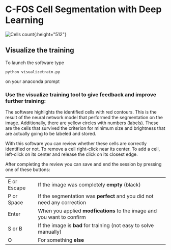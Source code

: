 # C-FOS Cell Segmentation with Deep Learning

![Cells count](/data01/lorenzo/PROJECTS/cell_segmentation/datasets/2019_11_25/full_slices_cellscount/out.gif){:height="512"}

## Visualize the training

To launch the software type

    python visualizetrain.py
    
on your anaconda prompt

### Use the visualize training tool to give feedback and improve further training:

The software highlights the identified cells with red contours. This
is the result of the neural network model that performed the segmentation
on the image. Additionally, there are yellow circles with numbers (labels).
These are the cells that survived the criterion for minimum size and brightness
that are actually going to be labeled and stored.

With this software you can review whether these cells are correctly identified
or not. To remove a cell right-click near its center. To add a cell, left-click
on its center and release the click on its closest edge.

After completing the review you can save and end the session by pressing one
of these buttons:



|               |     |
| :--           | :-- |
| E or Escape   | If the image was completely **empty** (black) |
| P or Space    |  If the segmentation was **perfect** and you did not need any correction |
| Enter         |  When you applied **modfications** to the image and you want to confirm |
| S or B        | If the image is **bad** for training (not easy to solve manually) |
| O             |  For something **else** |
